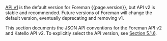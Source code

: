 [API v1](/api.html) is the default version for Foreman {{page.version}}, but API v2 is stable and recommended.  Future versions of Foreman will change the default version, eventually deprecating and removing v1.

This section documents the JSON API conventions for the Foreman API v2 and Katello API v2. To explicitly select the API version, see [Section 5.1.6](manuals/{{page.version}}/index.html#5.1.6APIVersioning).
